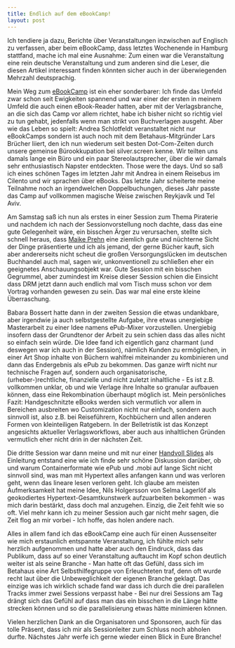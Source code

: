 ```yaml
---
title: Endlich auf dem eBookCamp!
layout: post
---
```

Ich tendiere ja dazu, Berichte über Veranstaltungen inzwischen auf Englisch zu verfassen, aber beim eBookCamp, dass letztes Wochenende in Hamburg stattfand, mache ich mal eine Ausnahme: Zum einen war die Veranstaltung eine rein deutsche Veranstaltung und zum anderen sind die Leser, die diesen Artikel interessant finden könnten sicher auch in der überwiegenden Mehrzahl deutsprachig.

Mein Weg zum [eBookCamp](http://ebookcamp.wordpress.com/) ist ein eher sonderbarer: Ich finde das Umfeld zwar schon seit Ewigkeiten spannend und war einer der ersten in meinem Umfeld die auch einen eBook-Reader hatten, aber mit der Verlagsbranche, an die sich das Camp vor allem richtet, habe ich bisher nicht so richtig viel zu tun gehabt, jedenfalls wenn man strikt von Buchverlagen ausgeht. Aber wie das Leben so spielt: Andrea Schlotfeldt veranstaltet nicht nur eBookCamps sondern ist auch noch mit dem Betahaus-Mitgründer Lars Brücher liiert, den ich nun wiederum seit besten Dot-Com-Zeiten durch unsere gemeinse Bürookkupation bei silver.screen kenne. Wir teilten uns damals lange ein Büro und ein paar Stereolautsprecher, über die wir damals sehr enthusiastisch Napster entdeckten. Those were the days. Und so saß ich eines schönen Tages im letzten Jahr mit Andrea in einem Reisebus im Cilento und wir sprachen über eBooks. Das letzte Jahr scheiterte meine Teilnahme noch an irgendwelchen Doppelbuchungen, dieses Jahr passte das Camp auf vollkommen magische Weise zwischen Reykjavík und Tel Aviv.
<!--more-->

Am Samstag saß ich nun als erstes in einer Session zum Thema Piraterie und nachdem ich nach der Sessionvorstellung noch dachte, dass das eine gute Gelegenheit wäre, ein bisschen Ärger zu verursachen, stellte sich schnell heraus, dass [Maike Prehn](http://www.akeplog.de/dr-maike-prehn/) eine ziemlich gute und nüchterne Sicht der Dinge präsentierte und ich als jemand, der gerne Bücher kauft, sich aber andererseits nicht scheut die großen Versorgungslücken im deutschen Buchhandel auch mal, sagen wir, unkonventionell zu schließen eher ein geeignetes Anschauungsobjekt war. Gute Session mit ein bisschen Gegrummel, aber zumindest im Kreise dieser Session schien die Einsicht dass DRM jetzt dann auch endlich mal vom Tisch muss schon vor dem Vortrag vorhanden gewesen zu sein. Das war mal eine erste kleine Überraschung.

Babara Bossert hatte dann in der zweiten Session die etwas undankbare, aber irgendwie ja auch selbstgestellte Aufgabe, ihre etwas unergiebige Masterarbeit zu einer Idee namens ePub-Mixer vorzustellen. Unergiebig insofern dass der Grundtenor der Arbeit zu sein schien dass das alles nicht so einfach sein würde. Die Idee fand ich eigentlich ganz charmant (und deswegen war ich auch in der Session), nämlich Kunden zu ermöglichen, in einer Art Shop inhalte von Büchern wahlfrei miteinander zu kombinieren und dann das Endergebnis als ePub zu bekommen. Das ganze wirft nicht nur technische Fragen auf, sondern auch organisatorische, (urheber-)rechtliche, finanzielle und nicht zuletzt inhaltliche - Es ist z.B. vollkommen unklar, ob und wie Verlage ihre Inhalte so granular aufbauen können, dass eine Rekombination überhaupt möglich ist. Mein persönliches Fazit: Handgeschnitzte eBooks werden sich vermutlich vor allem in Bereichen ausbreiten wo Customization nicht nur einfach, sondern auch sinnvoll ist, also z.B. bei Reiseführern, Kochbüchern und allen anderen Formen von kleinteiligen Ratgebern. In der Belletristik ist das Konzept angesichts aktueller Verlagsworkflows, aber auch aus inhaltlichen Gründen vermutlich eher nicht drin in der nächsten Zeit.

Die dritte Session war dann meine und mit nur einer [Handvoll Slides](http://slides.krutisch.de/ebookcamp2012_leapfrogging_the_ebook.pdf) als Einleitung entstand eine wie ich finde sehr schöne Diskussion darüber, ob und warum Containerformate wie ePub und .mobi auf lange Sicht nicht sinnvoll sind, was man mit Hypertext alles anfangen kann und was verloren geht, wenn das lineare lesen verloren geht. Ich glaube am meisten Aufmerksamkeit hat meine Idee, Nils Holgersson von Selma Lagerlöf als geokodiertes Hypertext-Gesamtkunstwerk aufzuarbeiten bekommen - was mich darin bestärkt, dass doch mal anzugehen. Einzig, die Zeit fehlt wie so oft. Viel mehr kann ich zu meiner Session auch gar nicht mehr sagen, die Zeit flog an mir vorbei - Ich hoffe, das holen andere nach.

Alles in allem fand ich das eBookCamp eine auch für einen Aussenseiter wie mich erstaunlich entspannte Veranstaltung, ich fühlte mich sehr herzlich aufgenommen und hatte aber auch den Eindruck, dass das Publikum, dass auf so einer Veranstaltung auftaucht im Kopf schon deutlich weiter ist als seine Branche - Man hatte oft das Gefühl, dass sich im Betahaus eine Art Selbsthilfegruppe von Erleuchteten traf, denn oft wurde recht laut über die Unbeweglichkeit der eigenen Branche geklagt. Das einzige was ich wirklich schade fand war dass ich durch die drei parallelen Tracks immer zwei Sessions verpasst habe - Bei nur drei Sessions am Tag drängt sich das Gefühl auf dass man das ein bisschen in die Länge hätte strecken können und so die parallelisierung etwas hätte minimieren können.

Vielen herzlichen Dank an die Organisatoren und Sponsoren, auch für das tolle Präsent, dass ich mir als Sessionleiter zum Schluss noch abholen durfte. Nächstes Jahr werfe ich gerne wieder einen Blick in Eure Branche!
